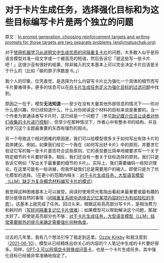 # 对于卡片生成任务，选择强化目标和为这些目标编写卡片是两个独立的问题

原文：[In prompt generation, choosing reinforcement targets and writing prompts for those targets are two separate problems (andymatuschak.org)](https://notes.andymatuschak.org/z62s1nNLEfhGbDmpb8Z7dZiYyi3kaSziuLVXd)

对于[使用机器学习从说明文中生成优质的间隔重复卡片](https://notes.andymatuschak.org/z2DY7qsP5iHsiA5hxUHheV8hu7Xe96vdGyYX)的问题，大多数人似乎是将语言模型对准一段文字或一个被高亮的短语，然后告诉它「就这些写一些卡片吧！」这很少会有很好的结果，除非输入的文本基本上可以完全决定卡片应该是关于什么的（比如「碳的原子序数是 6。」）

我个人的印象，仅凭直觉，是选择为什么内容写卡片比为强化一个具体的细节而写卡片要难得多。更多的信息可以在[将卡片生成任务定义为强化目标的过滤问题](https://notes.andymatuschak.org/zQ4E1DXZoZTTitsik89ZcvXMu8dQMkJzRUS)中找到。

原因之一在于，模型**无法知道**——至少在没有大量其他外部信息的情况下——你对什么感兴趣，你已经知道什么，什么对你阅读这个材料的目标来说是重要的。当一个作者为普通读者写卡片时，这已经是一个问题了（参见[助记媒介应该让读者对他们收集的卡片进行控制](https://notes.andymatuschak.org/z3XqmAYKcD411jZgBik9oyXgcrarXycADWVeh)），但至少在那种情况下，作者心中有整本书的结构，并且对学习这个主题最重要的东西有强烈的观点。

另一个导致这个相对困难的原因是，我们可以给模型很多关于如何写出有效卡片的具体建议。例如，如果我们给它一个我在《如何写出好卡片》中的原则，并要求它验证它写的每一张卡片是否符合这些原则，它的表现要比简单地被要求写一个关于特定细节的卡片要好得多。相反，我们还没有一套关于目标选择的原则。我们只是告诉它例如「写出关于最重要的细节的卡片」。实际上，我们需要编码一些知识理论。在这里可能有一些进展，但我怀疑我们总是需要用户的输入，即使只是为了优化模型的选择。（在更小的范围内相关：[对于卡片生成任务，大型语言模型（LLM）缺乏为复杂概念材料编写卡片的模式](https://notes.andymatuschak.org/zmrbnm683nVZi9ut63vsr8BwYKEtATA6e4B3)）

我觉得这种困难基本上可以接受。阅读时使用荧光笔指出看起来最重要或最有趣的部分是很自然的事情（[间隔重复系统中选择去记忆某项内容的行为有如轻松的手势](https://notes.andymatuschak.org/z2vBgMKvhXq9yM4wMR3uuQVsqJRarfbfbEoWr)）。这基本上就完成了任务。回过头来，根据这些高亮部分写卡片，是相当费力和耗时的（[写好间隔重复记忆卡片很难](https://notes.andymatuschak.org/z3ntJ7w9C3uapYp1m3gy2EK6PN788guzEoUNN)）；如果模型可以帮助解决这个问题，那就太好了。即使是高亮部分也不够：[对于卡片生成任务，大型语言模型（LLM）经常需要额外的提示来确定需要强化何种角度](https://notes.andymatuschak.org/zomoPzCNzSi5GqtfTeVWgm7RjmiArjS8vvM5)。

------

过去的几年里，我有几个想法引导了我走到这里。[Ozzie Kirkby](https://notes.andymatuschak.org/zn9igQGgecLncBSpKbgv5123mC5YEAP3hnfP) 和我注意到（[2021-06-10](https://notes.andymatuschak.org/zWLsqjDeYgCEERgoVeE8BjFbPrWSPsR5WhY)），模型从已经精炼出你关心的内容的个人笔记中生成的卡片要好得多。同样，[GPT-3 可以将填空卡转换成问答卡](https://notes.andymatuschak.org/z4A7LCXBAkAUH2uZ21JnNrBhJHCjkobFMyn)，也是一个卡片生成任务，其中强化目标已经被非常准确地指定了。